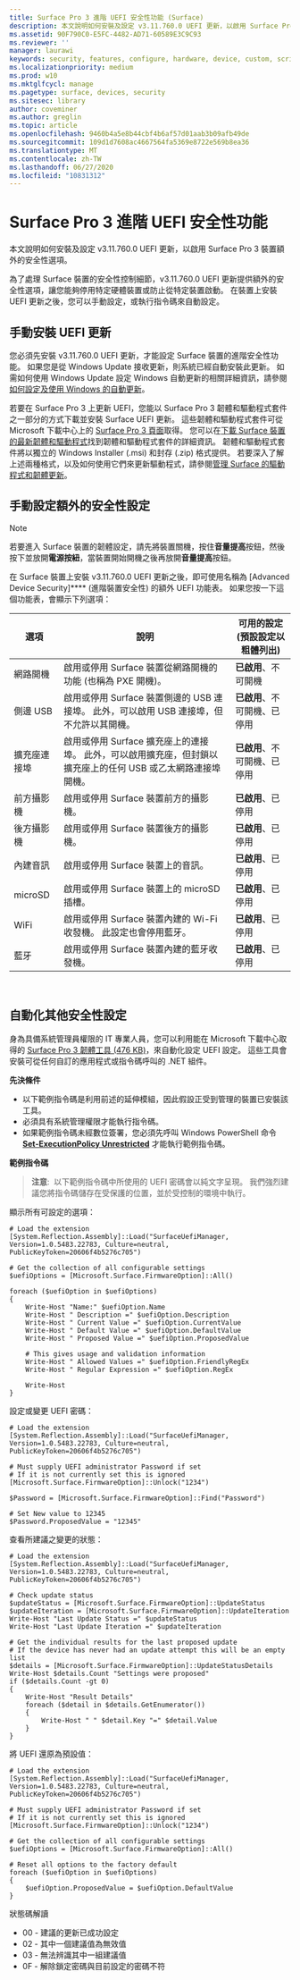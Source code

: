 ```yaml
---
title: Surface Pro 3 進階 UEFI 安全性功能 (Surface)
description: 本文說明如何安裝及設定 v3.11.760.0 UEFI 更新，以啟用 Surface Pro 3 裝置額外的安全性選項。
ms.assetid: 90F790C0-E5FC-4482-AD71-60589E3C9C93
ms.reviewer: ''
manager: laurawi
keywords: security, features, configure, hardware, device, custom, script, update, 安全性, 功能, 設定, 硬體, 裝置, 自訂, 指令碼, 更新
ms.localizationpriority: medium
ms.prod: w10
ms.mktglfcycl: manage
ms.pagetype: surface, devices, security
ms.sitesec: library
author: coveminer
ms.author: greglin
ms.topic: article
ms.openlocfilehash: 9460b4a5e8b44cbf4b6af57d01aab3b09afb49de
ms.sourcegitcommit: 109d1d7608ac4667564fa5369e8722e569b8ea36
ms.translationtype: MT
ms.contentlocale: zh-TW
ms.lasthandoff: 06/27/2020
ms.locfileid: "10831312"
---
```

# Surface Pro 3 進階 UEFI 安全性功能


本文說明如何安裝及設定 v3.11.760.0 UEFI 更新，以啟用 Surface Pro 3 裝置額外的安全性選項。

為了處理 Surface 裝置的安全性控制細節，v3.11.760.0 UEFI 更新提供額外的安全性選項，讓您能夠停用特定硬體裝置或防止從特定裝置啟動。 在裝置上安裝 UEFI 更新之後，您可以手動設定，或執行指令碼來自動設定。

## 手動安裝 UEFI 更新


您必須先安裝 v3.11.760.0 UEFI 更新，才能設定 Surface 裝置的進階安全性功能。 如果您是從 Windows Update 接收更新，則系統已經自動安裝此更新。 如需如何使用 Windows Update 設定 Windows 自動更新的相關詳細資訊，請參閱[如何設定及使用 Windows 的自動更新](https://support.microsoft.com/kb/306525)。

若要在 Surface Pro 3 上更新 UEFI，您能以 Surface Pro 3 韌體和驅動程式套件之一部分的方式下載並安裝 Surface UEFI 更新。 這些韌體和驅動程式套件可從 Microsoft 下載中心上的 [Surface Pro 3 頁面](https://www.microsoft.com/download/details.aspx?id=38826)取得。 您可以在[下載 Surface 裝置的最新韌體和驅動程式](https://technet.microsoft.com/itpro/surface/deploy-the-latest-firmware-and-drivers-for-surface-devices)找到韌體和驅動程式套件的詳細資訊。 韌體和驅動程式套件將以獨立的 Windows Installer (.msi) 和封存 (.zip) 格式提供。 若要深入了解上述兩種格式，以及如何使用它們來更新驅動程式，請參閱[管理 Surface 的驅動程式和韌體更新](https://technet.microsoft.com/itpro/surface/manage-surface-pro-3-firmware-updates)。

## 手動設定額外的安全性設定


>[!NOTE]
>若要進入 Surface 裝置的韌體設定，請先將裝置關機，按住**音量提高**按鈕，然後按下並放開**電源按紐**，當裝置開始開機之後再放開**音量提高**按鈕。

在 Surface 裝置上安裝 v3.11.760.0 UEFI 更新之後，即可使用名稱為 [Advanced Device Security]**** (進階裝置安全性) 的額外 UEFI 功能表。 如果您按一下這個功能表，會顯示下列選項：

| 選項         | 說明                                                                                                                                                                          | 可用的設定 (預設設定以粗體列出) |
|----------------|--------------------------------------------------------------------------------------------------------------------------------------------------------------------------------------|---------------------------------------------|
| 網路開機   | 啟用或停用 Surface 裝置從網路開機的功能 (也稱為 PXE 開機)。                                                                            | **已啟用**、不可開機                   |
| 側邊 USB       | 啟用或停用 Surface 裝置側邊的 USB 連接埠。 此外，可以啟用 USB 連接埠，但不允許以其開機。                                                | **已啟用**、不可開機、已停用         |
| 擴充座連接埠   | 啟用或停用 Surface 擴充座上的連接埠。 此外，可以啟用擴充座，但封鎖以擴充座上的任何 USB 或乙太網路連接埠開機。 | **已啟用**、不可開機、已停用         |
| 前方攝影機   | 啟用或停用 Surface 裝置前方的攝影機。                                                                                                                   | **已啟用**、已停用                       |
| 後方攝影機    | 啟用或停用 Surface 裝置後方的攝影機。                                                                                                                    | **已啟用**、已停用                       |
| 內建音訊 | 啟用或停用 Surface 裝置上的音訊。                                                                                                                                     | **已啟用**、已停用                       |
| microSD        | 啟用或停用 Surface 裝置上的 microSD 插槽。                                                                                                                          | **已啟用**、已停用                       |
| WiFi           | 啟用或停用 Surface 裝置內建的 Wi-Fi 收發機。 此設定也會停用藍牙。                                                                              | **已啟用**、已停用                       |
| 藍牙      | 啟用或停用 Surface 裝置內建的藍牙收發機。                                                                                                        | **已啟用**、已停用                       |

 

## 自動化其他安全性設定


身為具備系統管理員權限的 IT 專業人員，您可以利用能在 Microsoft 下載中心取得的 [Surface Pro 3 韌體工具 (476 KB)](https://go.microsoft.com/fwlink/p/?LinkID=618038)，來自動化設定 UEFI 設定。 這些工具會安裝可從任何自訂的應用程式或指令碼呼叫的 .NET 組件。

**先決條件**

-   以下範例指令碼是利用前述的延伸模組，因此假設正受到管理的裝置已安裝該工具。
-   必須具有系統管理權限才能執行指令碼。
-   如果範例指令碼未經數位簽署，您必須先呼叫 Windows PowerShell 命令 [**Set-ExecutionPolicy Unrestricted**](https://technet.microsoft.com/library/ee176961.aspx) 才能執行範例指令碼。

**範例指令碼**

>**注意**:&nbsp;&nbsp;以下範例指令碼中所使用的 UEFI 密碼會以純文字呈現。 我們強烈建議您將指令碼儲存在受保護的位置，並於受控制的環境中執行。


顯示所有可設定的選項：

```
# Load the extension 
[System.Reflection.Assembly]::Load("SurfaceUefiManager, Version=1.0.5483.22783, Culture=neutral, PublicKeyToken=20606f4b5276c705")  
 
# Get the collection of all configurable settings 
$uefiOptions = [Microsoft.Surface.FirmwareOption]::All() 
 
foreach ($uefiOption in $uefiOptions) 
{ 
    Write-Host "Name:" $uefiOption.Name 
    Write-Host " Description =" $uefiOption.Description 
    Write-Host " Current Value =" $uefiOption.CurrentValue 
    Write-Host " Default Value =" $uefiOption.DefaultValue 
    Write-Host " Proposed Value =" $uefiOption.ProposedValue 
     
    # This gives usage and validation information 
    Write-Host " Allowed Values =" $uefiOption.FriendlyRegEx 
    Write-Host " Regular Expression =" $uefiOption.RegEx 
     
    Write-Host 
}
```

設定或變更 UEFI 密碼：

```
# Load the extension 
[System.Reflection.Assembly]::Load("SurfaceUefiManager, Version=1.0.5483.22783, Culture=neutral, PublicKeyToken=20606f4b5276c705")  
 
# Must supply UEFI administrator Password if set 
# If it is not currently set this is ignored 
[Microsoft.Surface.FirmwareOption]::Unlock("1234") 
 
$Password = [Microsoft.Surface.FirmwareOption]::Find("Password") 
 
# Set New value to 12345 
$Password.ProposedValue = "12345"
```

查看所建議之變更的狀態：

```
# Load the extension 
[System.Reflection.Assembly]::Load("SurfaceUefiManager, Version=1.0.5483.22783, Culture=neutral, PublicKeyToken=20606f4b5276c705")  
 
# Check update status 
$updateStatus = [Microsoft.Surface.FirmwareOption]::UpdateStatus 
$updateIteration = [Microsoft.Surface.FirmwareOption]::UpdateIteration 
Write-Host "Last Update Status =" $updateStatus 
Write-Host "Last Update Iteration =" $updateIteration 
 
# Get the individual results for the last proposed update 
# If the device has never had an update attempt this will be an empty list 
$details = [Microsoft.Surface.FirmwareOption]::UpdateStatusDetails 
Write-Host $details.Count "Settings were proposed" 
if ($details.Count -gt 0) 
{ 
    Write-Host "Result Details" 
    foreach ($detail in $details.GetEnumerator()) 
    { 
        Write-Host " " $detail.Key "=" $detail.Value 
    } 
}
```

將 UEFI 還原為預設值：

```
# Load the extension 
[System.Reflection.Assembly]::Load("SurfaceUefiManager, Version=1.0.5483.22783, Culture=neutral, PublicKeyToken=20606f4b5276c705")  
 
# Must supply UEFI administrator Password if set 
# If it is not currently set this is ignored 
[Microsoft.Surface.FirmwareOption]::Unlock("1234") 
 
# Get the collection of all configurable settings 
$uefiOptions = [Microsoft.Surface.FirmwareOption]::All() 
 
# Reset all options to the factory default 
foreach ($uefiOption in $uefiOptions) 
{ 
    $uefiOption.ProposedValue = $uefiOption.DefaultValue 
}
```

狀態碼解讀

-   00 - 建議的更新已成功設定
-   02 - 其中一個建議值為無效值
-   03 - 無法辨識其中一組建議值
-   0F - 解除鎖定密碼與目前設定的密碼不符

 

 





